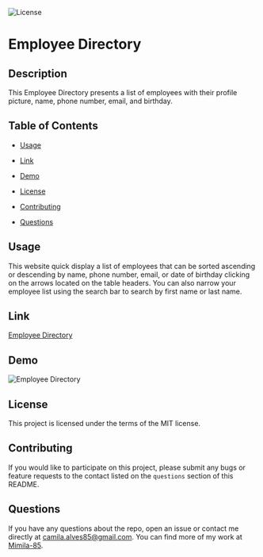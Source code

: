 ![License](https://img.shields.io/badge/license-MIT-blue)
# Employee Directory

## Description

This Employee Directory presents a list of employees with their profile picture, name, phone number, email, and birthday.

## Table of Contents

* [Usage](#usage)

* [Link](#link)

* [Demo](#Demo)

* [License](#license)

* [Contributing](#contributing)

* [Questions](#questions)

## Usage

This website quick display a list of employees that can be sorted ascending or descending by name, phone number, email, or date of birthday clicking on the arrows located on the table headers. You can also narrow your employee list using the search bar to search by first name or last name. 

## Link
[Employee Directory](https://mimila-85.github.io/employee-directory/)

## Demo
![Employee Directory](https://github.com/Mimila-85/employee-directory/blob/master/public/assets/images/employeeDirectoryDemo.gif)

## License

This project is licensed under the terms of the MIT license.

## Contributing

If you would like to participate on this project, please submit any bugs or feature requests to the contact listed on the `questions` section of this README. 

## Questions

If you have any questions about the repo, open an issue or contact me directly at camila.alves85@gmail.com. You can find more of my work at [Mimila-85](https://github.com/Mimila-85).
